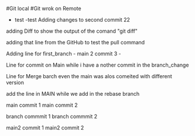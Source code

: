 #Git local
#Git wrok on Remote


- test 
-test
Adding changes to second commit 22

adding Diff to show the output of the comand "git diff"

adding that line from the GitHub to test the pull command

Adding line for first_branch  -  main 2 commit 3 -

Line for commit on Main while i have a nother commit in the branch_change

Line for Merge barch even the main was alos comeited with different version

add the line in MAIN while we add in the rebase branch

main commit 1
main commit 2

branch commmit 1
branch commmit 2

main2 commit 1
main2 commit 2
